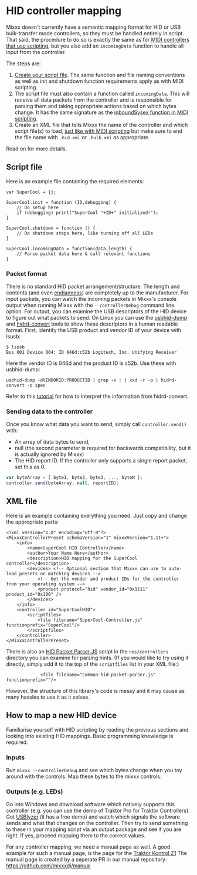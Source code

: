 # HID controller mapping

Mixxx doesn't currently have a semantic mapping format for HID or USB
bulk-transfer mode controllers, so they must be handled entirely in
script. That said, the procedure to do so is exactly the same as for
[MIDI controllers that use scripting](midi-scripting), but you also add
an `incomingData` function to handle all input from the controller.

The steps are:

1.  [Create your script
    file](midi-scripting#set-up-a-javascript-mapping). The same
    function and file naming conventions as well as init and shutdown
    function requirements apply as with MIDI scripting.
2.  The script file must also contain a function called `incomingData`.
    This will receive all data packets from the controller and is
    responsible for parsing them and taking appropriate actions based on
    which bytes change. It has the same signature as the [inboundSysex
    function in MIDI
    scripting](midi-scripting#system-exclusive-messages).
3.  Create an XML file that tells Mixxx the name of the controller and
    which script file(s) to load, [just like with MIDI
    scripting](midi-scripting#link-midi-input-signals-to-javascript)
    but make sure to end the file name with `.hid.xml` or `.bulk.xml` as
    appropriate.

Read on for more details.

## Script file

Here is an example file containing the required elements:

    var SuperCool = {};
    
    SuperCool.init = function (ID,debugging) {
        // Do setup here
        if (debugging) print("SuperCool "+ID+" initialized!");
    }
    
    SuperCool.shutdown = function () {
        // Do shutdown steps here, like turning off all LEDs
    }
    
    SuperCool.incomingData = function(data,length) {
        // Parse packet data here & call relevant functions
    }

### Packet format

There is no standard HID packet arrangement/structure. The length and
contents (and even
[endianness](https://en.wikipedia.org/wiki/Endianness)) are completely
up to the manufacturer. For input packets, you can watch the incoming
packets in Mixxx's console output when running Mixxx with the
`--controllerDebug` command line option. For output, you can examine the
USB descriptors of the HID device to figure out what packets to send. On
Linux you can use the
[usbhid-dump](https://github.com/DIGImend/usbhid-dump) and
[hidrd-convert](https://github.com/DIGImend/hidrd) tools to show these
descriptors in a human readable format. First, identify the USB product
and vendor ID of your device with lsusb:

    $ lsusb
    Bus 001 Device 004: ID 046d:c52b Logitech, Inc. Unifying Receiver

Here the vendor ID is 046d and the product ID is c52b. Use these with
usbhid-dump:

    usbhid-dump -dVENDORID:PRODUCTID | grep -v : | xxd -r -p | hidrd-convert -o spec

Refer to this
[tutorial](http://eleccelerator.com/tutorial-about-usb-hid-report-descriptors/)
for how to interpret the information from hidrd-convert.

### Sending data to the controller

Once you know what data you want to send, simply call
`controller.send()` with:

  - An array of data bytes to send,
  - null (the second parameter is required for backwards compatibility,
    but it is actually ignored by Mixxx)
  - The HID report ID. If the controller only supports a single report
    packet, set this as 0.

<!-- end list -->

``` javascript
var byteArray = [ byte1, byte2, byte3, ..., byteN ];
controller.send(byteArray, null, reportID);
```

## XML file

Here is an example containing everything you need. Just copy and change
the appropriate parts:

    <?xml version="1.0" encoding="utf-8"?>
    <MixxxControllerPreset schemaVersion="1" mixxxVersion="1.11+">
        <info>
            <name>SuperCool HID Controller</name>
            <author>Your Name Here</author>
            <description>HID mapping for the SuperCool controller</description>
            <devices> <!-- Optional section that Mixxx can use to auto-load presets on matching devices -->
                <!-- Get the vendor and product IDs for the controller from your operating system -->
                <product protocol="hid" vendor_id="0x1111" product_id="0x100" />
            </devices>
        </info>
        <controller id="SuperCoolHID">
            <scriptfiles>
                <file filename="SuperCool-Controller.js" functionprefix="SuperCool"/>
            </scriptfiles>
        </controller>
    </MixxxControllerPreset>

There is also an [HID Packet Parser JS](HID%20Packet%20Parser%20JS)
script in the `res/controllers` directory you can examine for parsing
hints. (If you would like to try using it directly, simply add it to the
top of the `scriptfiles` list in your XML file:)

``` 
             <file filename="common-hid-packet-parser.js" functionprefix=""/>
```

However, the structure of this library's code is messy and it may cause
as many hassles to use it as it solves.

## How to map a new HID device

Familiarise yourself with HID scripting by reading the previous sections
and looking into existing HID mappings. Basic programming knowledge is
required.

### Inputs

Run `mixxx --controllerDebug` and see which bytes change when you toy
around with the controls. Map these bytes to the mixxx controls.

### Outputs (e.g. LEDs)

Go into Windows and download software which natively supports this
controller (e.g. you can use the demo of Traktor Pro for Traktor
Controllers). Get [USBlyzer](http://www.usblyzer.com/) (it has a free
demo) and watch which signals the software sends and what that changes
on the controller. Then try to send something to these in your mapping
script via an output package and see if you are right. If yes, proceed
mapping them to the correct values.

For any controller mapping, we need a manual page as well. A good example for such a manual page, is the page for the [Traktor Kontrol Z1](https://manual.mixxx.org/2.4/en/hardware/controllers/native_instruments_traktor_kontrol_z1)
The manual page is created by a seperate PR in our manual repository: https://github.com/mixxxdj/manual


